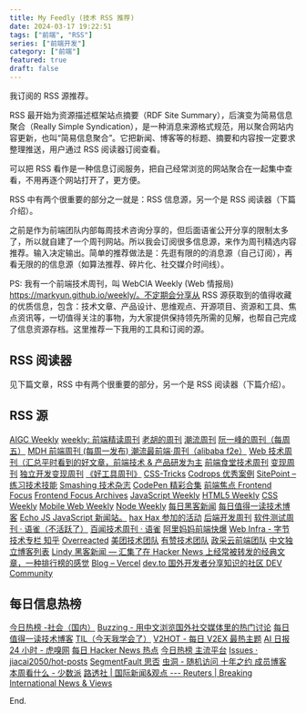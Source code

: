 ```yaml
---
title: My Feedly (技术 RSS 推荐)
date: 2024-03-17 19:22:51
tags: ["前端", "RSS"]
series: ["前端开发"]
category: ["前端"]
featured: true
draft: false
---
```


我订阅的 RSS 源推荐。

RSS 最开始为资源描述框架站点摘要（RDF Site Summary），后演变为简易信息聚合（Really Simple Syndication），是一种消息来源格式规范，用以聚合网站内容更新，也叫“简易信息聚合”。它把新闻、博客等的标题、摘要和内容按一定要求整理推送，用户通过 RSS 阅读器订阅查看。

可以把 RSS 看作是一种信息订阅服务，把自己经常浏览的网站聚合在一起集中查看，不用再逐个网站打开了，更方便。

RSS 中有两个很重要的部分之一就是：RSS 信息源，另一个是 RSS 阅读器（下篇介绍）。
<!--more-->

之前是作为前端团队内部每周技术咨询分享的，但后面语雀公开分享的限制太多了，所以就自建了一个周刊网站。所以我会订阅很多信息源，来作为周刊精选内容推荐。输入决定输出。简单的推荐做法是：先逛有限的的消息源（自己订阅），再看无限的的信息源（如算法推荐、碎片化、社交媒介时间线）。

PS: 我有一个前端技术周刊，叫 WebCIA Weekly (Web 情报局) https://markyun.github.io/weekly/。不定期会分享从 RSS 源获取到的值得收藏的优质信息，包含：技术文章、产品设计、思维观点、开源项目、资源和工具、焦点资讯等，一切值得关注的事物，为大家提供保持领先所需的见解，也帮自己完成了信息资源存档。这里推荐一下我用的工具和订阅的源。


## RSS 阅读器

见下篇文章，RSS 中有两个很重要的部分，另一个是 RSS 阅读器（下篇介绍）。

## RSS 源

[AIGC Weekly](https://quail.ink/op7418/)
[weekly: 前端精读周刊](https://github.com/ascoders/weekly)
[老胡的周刊](https://weekly.howie6879.com/)
[潮流周刊](https://weekly.tw93.fun/)
[阮一峰的周刊（每周五）](https://www.ruanyifeng.com/blog/weekly/)
[MDH 前端周刊 (每周一发布) ](https://www.yuque.com/chencheng/mdh-weekly)
[潮流最前端·周刊（alibaba f2e）](https://www.yuque.com/alibabaf2e/weekly)
[Web 技术周刊（汇总平时看到的好文章，前端技术 & 产品研发为主](https://www.yuque.com/zenany/fe_weekly)
[前端食堂技术周刊](https://hungryturbo.zhubai.love/)
[变现周刊](https://www.ezindie.com/)
[独立开发变现周刊](https://mp.weixin.qq.com/mp/appmsgalbum?__biz=MjM5OTM3NzAwNg==&action=getalbum&album_id=1857680644290478080&scene=173&from_msgid=2649285872&from_itemidx=1&count=3&nolastread=1#wechat_redirect)
[《好工具周刊》](https://discuss-cn.bestxtools.com/)
[CSS-Tricks](http://css-tricks.com/)
[Codrops 优秀案例](https://tympanus.net/codrops/)
[SitePoint – 练习技术技能](https://www.sitepoint.com/)
[Smashing 技术杂志](https://www.smashingmagazine.com/)
[CodePen 精彩合集](https://codepen.io/collection/vBVqeR)
[前端焦点 Frontend Focus](https://frontendfoc.us/issues/617)
[Frontend Focus Archives](https://frontendfoc.us/issues)
[JavaScript Weekly](https://javascriptweekly.com/issues/)
[HTML5 Weekly](http://html5weekly.com/issues/136)
[CSS Weekly](http://css-weekly.com/)
[Mobile Web Weekly](http://mobilewebweekly.co/)
[Node Weekly](http://nodeweekly.com/issues/34)
[每日黑客新闻](http://www.daemonology.net/hn-daily/)
[每日值得一读技术博客](https://daily-blog.chlinlearn.top/)
[Echo JS JavaScript 新闻站。](https://www.echojs.com/)
[hax Hax 参加的活动](https://github.com/hax/hax.github.com/blob/3751ffba5e56a91f2e194f93e98e9805b2f6a4d3/events.md)
[后端开发周刊](https://www.yuque.com/pjmike/qbzclt/vu51cox3gccrwyge)
[软件测试周刊 · 语雀（不活跃了）](https://www.yuque.com/bxiaofan/testingweekly)
[百闻技术周刊 · 语雀](https://www.yuque.com/tdq0bp/weekly)
[阿里妈妈前端快爆](https://zhuanlan.zhihu.com/mm-fe)
[Web Infra - 字节技术专栏 知乎](https://www.zhihu.com/column/bytedancer)
[Overreacted](https://overreacted.io/)
[美团技术团队](https://tech.meituan.com/)
[有赞技术团队](https://tech.youzan.com/)
[政采云前端团队](https://zoo.team/)
[中文独立博客列表](https://github1s.com/timqian/chinese-independent-blogs)
[Lindy 黑客新闻 — 汇集了在 Hacker News 上经常被转发的经典文章，一种排行榜的感觉](https://hn.lindylearn.io/)
[Blog – Vercel](https://vercel.com/blog/category/engineering)
[dev.to 国外开发者分享知识的社区 DEV Community](https://dev.to/)

## 每日信息热榜

[今日热榜 -社会（国内）](https://rebang.today/)
[Buzzing - 用中文浏览国外社交媒体里的热门讨论](https://www.buzzing.cc/)
[每日值得一读技术博客](https://daily-blog.chlinlearn.top/)
[TIL（今天我学会了）](https://www.matuzo.at/til)
[V2HOT - 每日 V2EX 最热主题](https://v2hot.pipecraft.net/)
[AI 日报](https://gorden-sun.notion.site/527689cd2b294e60912f040095e803c5?v=4f6cc12006c94f47aee4dc909511aeb5)
[24 小时 - 虎嗅网](https://www.huxiu.com/moment/)
[每日 Hacker News 热点](http://www.daemonology.net/hn-daily/)
[今日热榜 主流平台](https://tophub.today/)
[Issues · jiacai2050/hot-posts](https://github.com/jiacai2050/hot-posts/labels/posts)
[SegmentFault 思否](https://segmentfault.com/questions/hottest/weekly)
[虫洞 - 随机访问 十年之约 成员博客](https://www.foreverblog.cn/go.html)
[本周看什么 - 少数派](https://sspai.com/u/ee0vj778/updates)
[路透社 | 国际新闻&观点 --- Reuters | Breaking International News & Views](https://www.reuters.com/)

End.